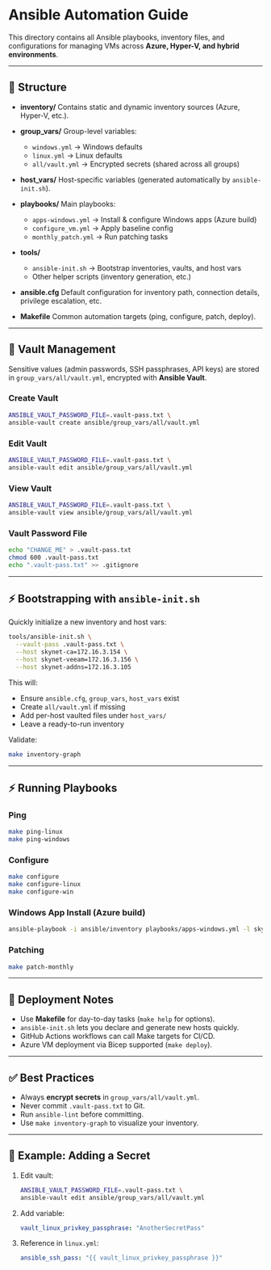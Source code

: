 # Ansible Automation Guide

This directory contains all Ansible playbooks, inventory files, and configurations for managing VMs across **Azure, Hyper-V, and hybrid environments**.

---

## 📂 Structure

* **inventory/**
  Contains static and dynamic inventory sources (Azure, Hyper-V, etc.).

* **group\_vars/**
  Group-level variables:

  * `windows.yml` → Windows defaults
  * `linux.yml` → Linux defaults
  * `all/vault.yml` → Encrypted secrets (shared across all groups)

* **host\_vars/**
  Host-specific variables (generated automatically by `ansible-init.sh`).

* **playbooks/**
  Main playbooks:

  * `apps-windows.yml` → Install & configure Windows apps (Azure build)
  * `configure_vm.yml` → Apply baseline config
  * `monthly_patch.yml` → Run patching tasks

* **tools/**

  * `ansible-init.sh` → Bootstrap inventories, vaults, and host vars
  * Other helper scripts (inventory generation, etc.)

* **ansible.cfg**
  Default configuration for inventory path, connection details, privilege escalation, etc.

* **Makefile**
  Common automation targets (ping, configure, patch, deploy).

---

## 🔐 Vault Management

Sensitive values (admin passwords, SSH passphrases, API keys) are stored in `group_vars/all/vault.yml`, encrypted with **Ansible Vault**.

### Create Vault

```bash
ANSIBLE_VAULT_PASSWORD_FILE=.vault-pass.txt \
ansible-vault create ansible/group_vars/all/vault.yml
```

### Edit Vault

```bash
ANSIBLE_VAULT_PASSWORD_FILE=.vault-pass.txt \
ansible-vault edit ansible/group_vars/all/vault.yml
```

### View Vault

```bash
ANSIBLE_VAULT_PASSWORD_FILE=.vault-pass.txt \
ansible-vault view ansible/group_vars/all/vault.yml
```

### Vault Password File

```bash
echo "CHANGE_ME" > .vault-pass.txt
chmod 600 .vault-pass.txt
echo ".vault-pass.txt" >> .gitignore
```

---

## ⚡ Bootstrapping with `ansible-init.sh`

Quickly initialize a new inventory and host vars:

```bash
tools/ansible-init.sh \
  --vault-pass .vault-pass.txt \
  --host skynet-ca=172.16.3.154 \
  --host skynet-veeam=172.16.3.156 \
  --host skynet-addns=172.16.3.105
```

This will:

* Ensure `ansible.cfg`, `group_vars`, `host_vars` exist
* Create `all/vault.yml` if missing
* Add per-host vaulted files under `host_vars/`
* Leave a ready-to-run inventory

Validate:

```bash
make inventory-graph
```

---

## ⚡ Running Playbooks

### Ping

```bash
make ping-linux
make ping-windows
```

### Configure

```bash
make configure
make configure-linux
make configure-win
```

### Windows App Install (Azure build)

```bash
ansible-playbook -i ansible/inventory playbooks/apps-windows.yml -l skynet-veeam
```

### Patching

```bash
make patch-monthly
```

---

## 🚀 Deployment Notes

* Use **Makefile** for day-to-day tasks (`make help` for options).
* `ansible-init.sh` lets you declare and generate new hosts quickly.
* GitHub Actions workflows can call Make targets for CI/CD.
* Azure VM deployment via Bicep supported (`make deploy`).

---

## ✅ Best Practices

* Always **encrypt secrets** in `group_vars/all/vault.yml`.
* Never commit `.vault-pass.txt` to Git.
* Run `ansible-lint` before committing.
* Use `make inventory-graph` to visualize your inventory.

---

## 📝 Example: Adding a Secret

1. Edit vault:

   ```bash
   ANSIBLE_VAULT_PASSWORD_FILE=.vault-pass.txt \
   ansible-vault edit ansible/group_vars/all/vault.yml
   ```

2. Add variable:

   ```yaml
   vault_linux_privkey_passphrase: "AnotherSecretPass"
   ```

3. Reference in `linux.yml`:

   ```yaml
   ansible_ssh_pass: "{{ vault_linux_privkey_passphrase }}"
   ```
